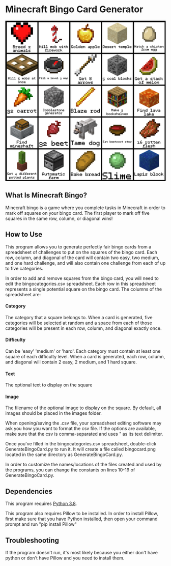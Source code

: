 # Minecraft Bingo Card Generator

![Sample Bingo Card](example.png "Sample Bingo Card")

## What Is Minecraft Bingo?
Minecraft bingo is a game where you complete tasks in Minecraft in order to mark off squares on your bingo card. The first player to mark off five squares in the same row, column, or diagonal wins!

## How to Use
This program allows you to generate perfectly fair bingo cards from a spreadsheet of challenges to put on the squares of the bingo card. Each row, column, and diagonal of the card will contain two easy, two medium, and one hard challenge, and will also contain one challenge from each of up to five categories.

In order to add and remove squares from the bingo card, you will need to edit the bingocategories.csv spreadsheet. Each row in this spreadsheet represents a single potential square on the bingo card. The columns of the spreadsheet are:
 #### Category
   The category that a square belongs to. When a card is generated, five categories will be selected at random and a space from each of those categories will be present in each row, column, and diagonal exactly once.
  ####  Difficulty 
   Can be 'easy' 'medium' or 'hard'. Each category must contain at least one square of each difficulty level. When a card is generated, each row, column, and diagonal will contain 2 easy, 2 medium, and 1 hard square. 
  #### Text 
  The optional text to display on the square 
  #### Image 
   The filename of the optional image to display on the square. By default, all images should be placed in the images folder. 
   
When opening/saving the .csv file, your spreadsheet editing software may ask you how you want to format the csv file. If the options are available, make sure that the csv is comma-separated and uses " as its text delimiter.

Once you've filled in the bingocategories.csv spreadsheet, double-click GenerateBingoCard.py to run it. It will create a file called bingocard.png located in the same directory as GenerateBingoCard.py.

In order to customize the names/locations of the files created and used by the programs, you can change the constants on lines 10-19 of GenerateBingoCard.py.

## Dependencies
This program requires [Python 3.8](https://www.python.org/downloads/).

This program also requires Pillow to be installed. In order to install Pillow, first make sure that you have Python installed, then open your command prompt and run "pip install Pillow"

## Troubleshooting
 If the program doesn't run, it's most likely because you either don't have python or don't have Pillow and you need to install them.
